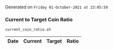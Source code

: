 Generated on `Friday 01-October-2021 at 23:05:59`

### Current to Target Coin Ratio
`current_coin_ratio.sh`

Date|Current|Target|Ratio
---|---|---|---
